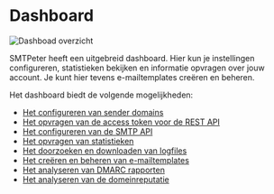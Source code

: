 # Dashboard

![Dashboad overzicht](Images/dashboardoverview.png)

SMTPeter heeft een uitgebreid dashboard. Hier kun je instellingen configureren,
statistieken bekijken en informatie opvragen over jouw account. Je kunt hier 
tevens e-mailtemplates creëren en beheren.


Het dashboard biedt de volgende mogelijkheden:

* [Het configureren van sender domains](./introduction-sender-domains)
* [Het opvragen van de access token voor de REST API](./introduction-rest-api)
* [Het configureren van de SMTP API](./introduction-smtp-api)
* [Het opvragen van statistieken](./statistics)
* [Het doorzoeken en downloaden van logfiles](./rest-logfiles)
* [Het creëren en beheren van e-mailtemplates](./templates)
* [Het analyseren van DMARC rapporten](./dmarc-deployment)
* [Het analyseren van de domeinreputatie](./sender-reputation)
